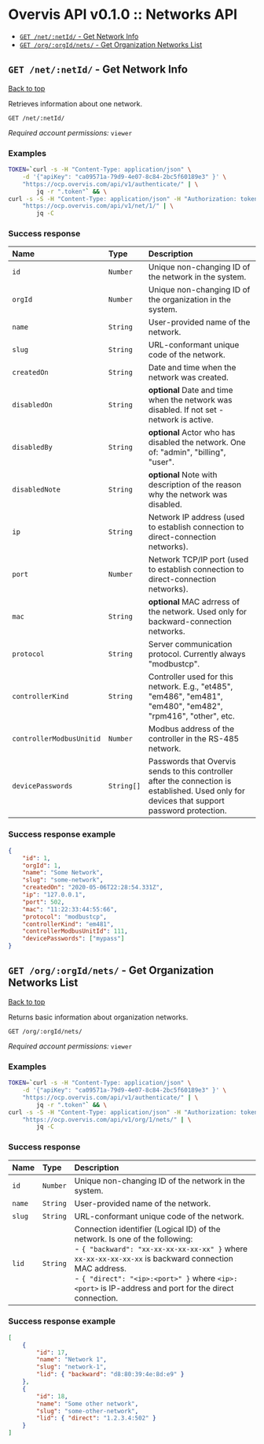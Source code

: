 <a name="top"></a>
# Overvis API v0.1.0 :: Networks API

- [`GET /net/:netId/` - Get Network Info](#Get-Network-Info)
- [`GET /org/:orgId/nets/` - Get Organization Networks List](#Get-Organization-Networks-List)

## <a name='Get-Network-Info'></a> `GET /net/:netId/` - Get Network Info
[Back to top](#top)

Retrieves information about one network.

```
GET /net/:netId/
```
*Required account permissions:* `viewer`

### Examples

```bash
TOKEN=`curl -s -H "Content-Type: application/json" \
    -d '{"apiKey": "ca09571a-79d9-4e07-8c84-2bc5f60189e3" }' \
    "https://ocp.overvis.com/api/v1/authenticate/" | \
        jq -r ".token"` && \
curl -s -S -H "Content-Type: application/json" -H "Authorization: token $TOKEN" \
    "https://ocp.overvis.com/api/v1/net/1/" | \
        jq -C
```

### Success response

| Name     | Type       | Description                           |
|:---------|:-----------|:--------------------------------------|
| `id` | `Number` | Unique non-changing ID of the network in the system. |
| `orgId` | `Number` | Unique non-changing ID of the organization in the system. |
| `name` | `String` | User-provided name of the network. |
| `slug` | `String` | URL-conformant unique code of the network. |
| `createdOn` | `String` | Date and time when the network was created. |
| `disabledOn` | `String` | **optional** Date and time when the network was disabled. If not set - network is active. |
| `disabledBy` | `String` | **optional** Actor who has disabled the network. One of: "admin", "billing", "user". |
| `disabledNote` | `String` | **optional** Note with description of the reason why the network was disabled. |
| `ip` | `String` | Network IP address (used to establish connection to direct-connection networks). |
| `port` | `Number` | Network TCP/IP port (used to establish connection to direct-connection networks). |
| `mac` | `String` | **optional** MAC adrress of the network. Used only for backward-connection networks. |
| `protocol` | `String` | Server communication protocol. Currently always "modbustcp". |
| `controllerKind` | `String` | Controller used for this network. E.g., "et485", "em486", "em481", "em480", "em482", "rpm416", "other", etc. |
| `controllerModbusUnitid` | `Number` | Modbus address of the controller in the RS-485 network. |
| `devicePasswords` | `String[]` | Passwords that Overvis sends to this controller after the connection is established. Used only for devices that support password protection. |

### Success response example

```json
{
    "id": 1,
    "orgId": 1,
    "name": "Some Network",
    "slug": "some-network",
    "createdOn": "2020-05-06T22:28:54.331Z",
    "ip": "127.0.0.1",
    "port": 502,
    "mac": "11:22:33:44:55:66",
    "protocol": "modbustcp",
    "controllerKind": "em481",
    "controllerModbusUnitId": 111,
    "devicePasswords": ["mypass"]
}
```


## <a name='Get-Organization-Networks-List'></a> `GET /org/:orgId/nets/` - Get Organization Networks List
[Back to top](#top)

Returns basic information about organization networks.

```
GET /org/:orgId/nets/
```
*Required account permissions:* `viewer`

### Examples

```bash
TOKEN=`curl -s -H "Content-Type: application/json" \
    -d '{"apiKey": "ca09571a-79d9-4e07-8c84-2bc5f60189e3" }' \
    "https://ocp.overvis.com/api/v1/authenticate/" | \
        jq -r ".token"` && \
curl -s -S -H "Content-Type: application/json" -H "Authorization: token $TOKEN" \
    "https://ocp.overvis.com/api/v1/org/1/nets/" | \
        jq -C
```

### Success response

| Name     | Type       | Description                           |
|:---------|:-----------|:--------------------------------------|
| `id` | `Number` | Unique non-changing ID of the network in the system. |
| `name` | `String` | User-provided name of the network. |
| `slug` | `String` | URL-conformant unique code of the network. |
| `lid` | `String` | Connection identifier (Logical ID) of the network. Is one of the following:<br> - `{ "backward": "xx-xx-xx-xx-xx-xx" }` where `xx-xx-xx-xx-xx-xx` is backward connection MAC address.<br> - `{ "direct": "<ip>:<port>" }` where `<ip>:<port>` is IP-address and port for the direct connection. |

### Success response example

```json
[
    {
        "id": 17,
        "name": "Network 1",
        "slug": "network-1",
        "lid": { "backward": "d8:80:39:4e:8d:e9" }
    },
    {
        "id": 18,
        "name": "Some other network",
        "slug": "some-other-network",
        "lid": { "direct": "1.2.3.4:502" }
    }
]
```


